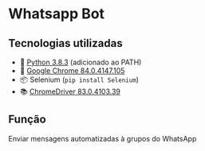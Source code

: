 # Whatsapp Bot
## Tecnologias utilizadas
- :green_book: [Python 3.8.3](https://www.python.org/downloads/) (adicionado ao PATH)
- :closed_book: [Google Chrome 84.0.4147.105](https://www.google.com/chrome/)
- :package: Selenium (`pip install Selenium`)
- :books: [ChromeDriver 83.0.4103.39](https://chromedriver.storage.googleapis.com/index.html?path=83.0.4103.39/)

## Função
Enviar mensagens automatizadas à grupos do WhatsApp